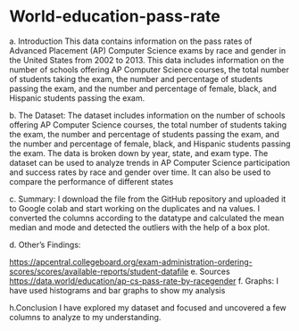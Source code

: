 # World-education-pass-rate
a. Introduction
This data contains information on the pass rates of Advanced Placement (AP) Computer Science exams by race and gender in the United States from 2002 to 2013. This data includes information on the number of schools offering AP Computer Science courses, the total number of students taking the exam, the number and percentage of students passing the exam, and the number and percentage of female, black, and Hispanic students passing the exam.   
 
b. The Dataset:
The dataset includes information on the number of schools offering AP Computer Science courses, the total number of students taking the exam, the number and percentage of students passing the exam, and the number and percentage of female, black, and Hispanic students passing the exam. The data is broken down by year, state, and exam type.
The dataset can be used to analyze trends in AP Computer Science participation and success rates by race and gender over time. It can also be used to compare the performance of different states

c. Summary:
I download the file from the GitHub repository and uploaded it to Google colab and start working on the duplicates and na values. I converted the columns according to the datatype and calculated the mean median and mode and detected the outliers with the help of a box plot.

d. Other’s Findings:

https://apcentral.collegeboard.org/exam-administration-ordering-scores/scores/available-reports/student-datafile
e. Sources
https://data.world/education/ap-cs-pass-rate-by-racegender
f. Graphs:
I have used histograms and bar graphs to show my analysis

h.Conclusion
I have explored my dataset and focused and uncovered a few columns to analyze to my understanding.



